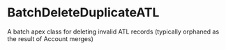 BatchDeleteDuplicateATL
=======================

A batch apex class for deleting invalid ATL records (typically orphaned as the result of Account merges)